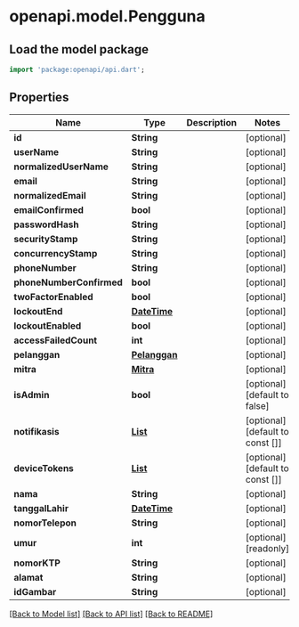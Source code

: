 # openapi.model.Pengguna

## Load the model package
```dart
import 'package:openapi/api.dart';
```

## Properties
Name | Type | Description | Notes
------------ | ------------- | ------------- | -------------
**id** | **String** |  | [optional] 
**userName** | **String** |  | [optional] 
**normalizedUserName** | **String** |  | [optional] 
**email** | **String** |  | [optional] 
**normalizedEmail** | **String** |  | [optional] 
**emailConfirmed** | **bool** |  | [optional] 
**passwordHash** | **String** |  | [optional] 
**securityStamp** | **String** |  | [optional] 
**concurrencyStamp** | **String** |  | [optional] 
**phoneNumber** | **String** |  | [optional] 
**phoneNumberConfirmed** | **bool** |  | [optional] 
**twoFactorEnabled** | **bool** |  | [optional] 
**lockoutEnd** | [**DateTime**](DateTime.md) |  | [optional] 
**lockoutEnabled** | **bool** |  | [optional] 
**accessFailedCount** | **int** |  | [optional] 
**pelanggan** | [**Pelanggan**](Pelanggan.md) |  | [optional] 
**mitra** | [**Mitra**](Mitra.md) |  | [optional] 
**isAdmin** | **bool** |  | [optional] [default to false]
**notifikasis** | [**List<Notifikasi>**](Notifikasi.md) |  | [optional] [default to const []]
**deviceTokens** | [**List<DeviceToken>**](DeviceToken.md) |  | [optional] [default to const []]
**nama** | **String** |  | [optional] 
**tanggalLahir** | [**DateTime**](DateTime.md) |  | [optional] 
**nomorTelepon** | **String** |  | [optional] 
**umur** | **int** |  | [optional] [readonly] 
**nomorKTP** | **String** |  | [optional] 
**alamat** | **String** |  | [optional] 
**idGambar** | **String** |  | [optional] 

[[Back to Model list]](../README.md#documentation-for-models) [[Back to API list]](../README.md#documentation-for-api-endpoints) [[Back to README]](../README.md)


